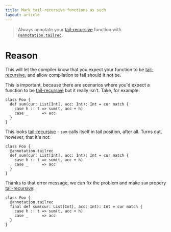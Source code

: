 ```yaml
---
title: Mark tail-recursive functions as such
layout: article
---
```


> Always annotate your [tail-recursive] function with [`@annotation.tailrec`].

# Reason

This will let the compiler know that you expect your function to be [tail-recursive], and allow compilation to fail should it not be.

This is important, because there are scenarios where you'd expect a function to be [tail-recursive] but it really isn't. Take, for example:

```tut:silent
class Foo {
  def sum(cur: List[Int], acc: Int): Int = cur match {
    case h :: t => sum(t, acc + h)
    case _      => acc
  }
}
```

This looks [tail-recursive] - `sum` calls itself in tail position, after all. Turns out, however, that it's not:

```tut:book:fail
class Foo {
  @annotation.tailrec
  def sum(cur: List[Int], acc: Int): Int = cur match {
    case h :: t => sum(t, acc + h)
    case _      => acc
  }
}
```

Thanks to that error message, we can fix the problem and make `sum` propery [tail-recursive]:

```tut:silent
class Foo {
  @annotation.tailrec
  final def sum(cur: List[Int], acc: Int): Int = cur match {
    case h :: t => sum(t, acc + h)
    case _      => acc
  }
}
```

[recursive]:../definitions/recursion.html
[tail-recursive]:../definitions/tail_recursion.html
[`@annotation.tailrec`]:https://www.scala-lang.org/api/2.12.8/scala/annotation/tailrec.html
